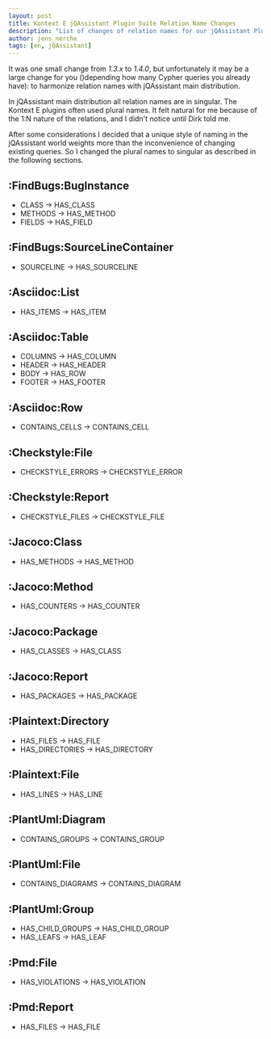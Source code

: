 ```yaml
---
layout: post
title: Kontext E jQAssistant Plugin Suite Relation Name Changes
description: "List of changes of relation names for our jQAssistant Plugin Suite"
author: jens_nerche
tags: [en, jQAssistant]
---
```


It was one small change from *1.3.x* to *1.4.0*, but unfortunately it may be 
a large change for you ()depending how many Cypher queries you already have):
to harmonize relation names with jQAssistant main distribution.

In jQAssistant main distribution all relation names are in singular. The Kontext E
plugins often used plural names. It felt natural for me because of the 1:N nature
of the relations, and I didn't notice until Dirk told me.

After some considerations I decided that a unique style of naming in the jQAssistant
world weights more than the inconvenience of changing existing queries. 
So I changed the plural names to singular as described in the following sections.


## :FindBugs:BugInstance
- CLASS -> HAS_CLASS
- METHODS -> HAS_METHOD
- FIELDS -> HAS_FIELD

## :FindBugs:SourceLineContainer
- SOURCELINE -> HAS_SOURCELINE
 
## :Asciidoc:List
- HAS_ITEMS -> HAS_ITEM

## :Asciidoc:Table
- COLUMNS -> HAS_COLUMN
- HEADER -> HAS_HEADER
- BODY -> HAS_ROW
- FOOTER -> HAS_FOOTER
 
## :Asciidoc:Row
- CONTAINS_CELLS -> CONTAINS_CELL

## :Checkstyle:File
- CHECKSTYLE_ERRORS -> CHECKSTYLE_ERROR

## :Checkstyle:Report
- CHECKSTYLE_FILES -> CHECKSTYLE_FILE

## :Jacoco:Class
- HAS_METHODS -> HAS_METHOD

## :Jacoco:Method
- HAS_COUNTERS -> HAS_COUNTER

## :Jacoco:Package
- HAS_CLASSES -> HAS_CLASS

## :Jacoco:Report
- HAS_PACKAGES -> HAS_PACKAGE

## :Plaintext:Directory
- HAS_FILES -> HAS_FILE
- HAS_DIRECTORIES -> HAS_DIRECTORY

## :Plaintext:File
- HAS_LINES -> HAS_LINE

## :PlantUml:Diagram
- CONTAINS_GROUPS -> CONTAINS_GROUP

## :PlantUml:File
- CONTAINS_DIAGRAMS -> CONTAINS_DIAGRAM

## :PlantUml:Group
- HAS_CHILD_GROUPS -> HAS_CHILD_GROUP
- HAS_LEAFS -> HAS_LEAF

## :Pmd:File
- HAS_VIOLATIONS -> HAS_VIOLATION

## :Pmd:Report
- HAS_FILES -> HAS_FILE
